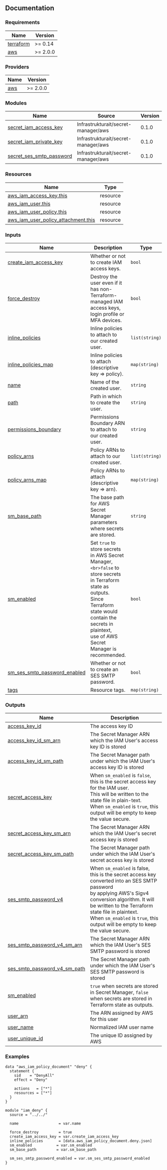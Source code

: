 <!-- BEGIN_TF_DOCS -->
## Documentation


### Requirements

| Name | Version |
|------|---------|
| <a name="requirement_terraform"></a> [terraform](#requirement\_terraform) | >= 0.14 |
| <a name="requirement_aws"></a> [aws](#requirement\_aws) | >= 2.0.0 |

### Providers

| Name | Version |
|------|---------|
| <a name="provider_aws"></a> [aws](#provider\_aws) | >= 2.0.0 |

### Modules

| Name | Source | Version |
|------|--------|---------|
| <a name="module_secret_iam_access_key"></a> [secret\_iam\_access\_key](#module\_secret\_iam\_access\_key) | Infrastrukturait/secret-manager/aws | 0.1.0 |
| <a name="module_secret_iam_private_key"></a> [secret\_iam\_private\_key](#module\_secret\_iam\_private\_key) | Infrastrukturait/secret-manager/aws | 0.1.0 |
| <a name="module_secret_ses_smtp_password"></a> [secret\_ses\_smtp\_password](#module\_secret\_ses\_smtp\_password) | Infrastrukturait/secret-manager/aws | 0.1.0 |

### Resources

| Name | Type |
|------|------|
| [aws_iam_access_key.this](https://registry.terraform.io/providers/hashicorp/aws/latest/docs/resources/iam_access_key) | resource |
| [aws_iam_user.this](https://registry.terraform.io/providers/hashicorp/aws/latest/docs/resources/iam_user) | resource |
| [aws_iam_user_policy.this](https://registry.terraform.io/providers/hashicorp/aws/latest/docs/resources/iam_user_policy) | resource |
| [aws_iam_user_policy_attachment.this](https://registry.terraform.io/providers/hashicorp/aws/latest/docs/resources/iam_user_policy_attachment) | resource |

### Inputs

| Name | Description | Type | Default | Required |
|------|-------------|------|---------|:--------:|
| <a name="input_create_iam_access_key"></a> [create\_iam\_access\_key](#input\_create\_iam\_access\_key) | Whether or not to create IAM access keys. | `bool` | `true` | no |
| <a name="input_force_destroy"></a> [force\_destroy](#input\_force\_destroy) | Destroy the user even if it has non-Terraform-managed IAM access keys, login profile or MFA devices. | `bool` | `false` | no |
| <a name="input_inline_policies"></a> [inline\_policies](#input\_inline\_policies) | Inline policies to attach to our created user. | `list(string)` | `[]` | no |
| <a name="input_inline_policies_map"></a> [inline\_policies\_map](#input\_inline\_policies\_map) | Inline policies to attach (descriptive key => policy). | `map(string)` | `{}` | no |
| <a name="input_name"></a> [name](#input\_name) | Name of the created user. | `string` | n/a | yes |
| <a name="input_path"></a> [path](#input\_path) | Path in which to create the user. | `string` | `"/"` | no |
| <a name="input_permissions_boundary"></a> [permissions\_boundary](#input\_permissions\_boundary) | Permissions Boundary ARN to attach to our created user. | `string` | `null` | no |
| <a name="input_policy_arns"></a> [policy\_arns](#input\_policy\_arns) | Policy ARNs to attach to our created user. | `list(string)` | `[]` | no |
| <a name="input_policy_arns_map"></a> [policy\_arns\_map](#input\_policy\_arns\_map) | Policy ARNs to attach (descriptive key => arn). | `map(string)` | `{}` | no |
| <a name="input_sm_base_path"></a> [sm\_base\_path](#input\_sm\_base\_path) | The base path for AWS Secret Manager parameters where secrets are stored. | `string` | `"/system_user/"` | no |
| <a name="input_sm_enabled"></a> [sm\_enabled](#input\_sm\_enabled) | Set `true` to store secrets in AWS Secret Manager, `<br>false` to store secrets in Terraform state as outputs.<br>Since Terraform state would contain the secrets in plaintext,<br>use of AWS Secret Manager is recommended. | `bool` | `true` | no |
| <a name="input_sm_ses_smtp_password_enabled"></a> [sm\_ses\_smtp\_password\_enabled](#input\_sm\_ses\_smtp\_password\_enabled) | Whether or not to create an SES SMTP password. | `bool` | `false` | no |
| <a name="input_tags"></a> [tags](#input\_tags) | Resource tags. | `map(string)` | `{}` | no |

### Outputs

| Name | Description |
|------|-------------|
| <a name="output_access_key_id"></a> [access\_key\_id](#output\_access\_key\_id) | The access key ID |
| <a name="output_access_key_id_sm_arn"></a> [access\_key\_id\_sm\_arn](#output\_access\_key\_id\_sm\_arn) | The Secret Manager ARN which the IAM User's access key ID is stored |
| <a name="output_access_key_id_sm_path"></a> [access\_key\_id\_sm\_path](#output\_access\_key\_id\_sm\_path) | The Secret Manager path under which the IAM User's access key ID is stored |
| <a name="output_secret_access_key"></a> [secret\_access\_key](#output\_secret\_access\_key) | When `sm_enabled` is `false`, this is the secret access key for the IAM user.<br>This will be written to the state file in plain-text.<br>When `sm_enabled` is `true`, this output will be empty to keep the value secure. |
| <a name="output_secret_access_key_sm_arn"></a> [secret\_access\_key\_sm\_arn](#output\_secret\_access\_key\_sm\_arn) | The Secret Manager ARN which the IAM User's secret access key is stored |
| <a name="output_secret_access_key_sm_path"></a> [secret\_access\_key\_sm\_path](#output\_secret\_access\_key\_sm\_path) | The Secret Manager path under which the IAM User's secret access key is stored |
| <a name="output_ses_smtp_password_v4"></a> [ses\_smtp\_password\_v4](#output\_ses\_smtp\_password\_v4) | When `sm_enabled` is false, this is the secret access key converted into an SES SMTP password<br>by applying AWS's Sigv4 conversion algorithm. It will be written to the Terraform state file in plaintext.<br>When `sm_enabled` is `true`, this output will be empty to keep the value secure. |
| <a name="output_ses_smtp_password_v4_sm_arn"></a> [ses\_smtp\_password\_v4\_sm\_arn](#output\_ses\_smtp\_password\_v4\_sm\_arn) | The Secret Manager ARN which the IAM User's SES SMTP password is stored |
| <a name="output_ses_smtp_password_v4_sm_path"></a> [ses\_smtp\_password\_v4\_sm\_path](#output\_ses\_smtp\_password\_v4\_sm\_path) | The Secret Manager path under which the IAM User's SES SMTP password is stored |
| <a name="output_sm_enabled"></a> [sm\_enabled](#output\_sm\_enabled) | `true` when secrets are stored in Secret Manager, `false` when secrets are stored in Terraform state as outputs. |
| <a name="output_user_arn"></a> [user\_arn](#output\_user\_arn) | The ARN assigned by AWS for this user |
| <a name="output_user_name"></a> [user\_name](#output\_user\_name) | Normalized IAM user name |
| <a name="output_user_unique_id"></a> [user\_unique\_id](#output\_user\_unique\_id) | The unique ID assigned by AWS |

### Examples

```hcl
data "aws_iam_policy_document" "deny" {
  statement {
    sid    = "DenyAll"
    effect = "Deny"

    actions   = ["*"]
    resources = ["*"]
  }
}

module "iam_deny" {
  source = "../../"

  name                  = var.name

  force_destroy         = true
  create_iam_access_key = var.create_iam_access_key
  inline_policies       = [data.aws_iam_policy_document.deny.json]
  sm_enabled           = var.sm_enabled
  sm_base_path         = var.sm_base_path

  sm_ses_smtp_password_enabled = var.sm_ses_smtp_password_enabled
}
```

<!-- END_TF_DOCS -->